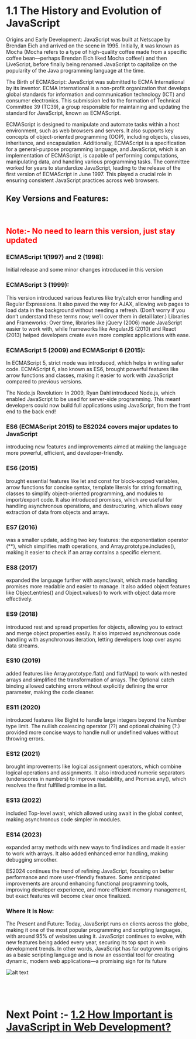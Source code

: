 # 1.1 The History and Evolution of JavaScript
Origins and Early Development: JavaScript was built at Netscape by Brendan Eich and arrived on the scene in 1995. Initially, it was known as Mocha (Mocha refers to a type of high-quality coffee made from a specific coffee bean—perhaps Brendan Eich liked Mocha coffee!) and then LiveScript, before finally being renamed JavaScript to capitalize on the popularity of the Java programming language at the time.

The Birth of ECMAScript: JavaScript was submitted to ECMA International by its inventor. ECMA International is a non-profit organization that develops global standards for information and communication technology (ICT) and consumer electronics. This submission led to the formation of Technical Committee 39 (TC39), a group responsible for maintaining and updating the standard for JavaScript, known as ECMAScript.

ECMAScript is designed to manipulate and automate tasks within a host environment, such as web browsers and servers. It also supports key concepts of object-oriented programming (OOP), including objects, classes, inheritance, and encapsulation. Additionally, ECMAScript is a specification for a general-purpose programming language, and JavaScript, which is an implementation of ECMAScript, is capable of performing computations, manipulating data, and handling various programming tasks. The committee worked for years to standardize JavaScript, leading to the release of the first version of ECMAScript in June 1997. This played a crucial role in ensuring consistent JavaScript practices across web browsers.

## Key Versions and Features:
<br/>
<h2 style="color:red ">Note:- No need to learn this version, just stay updated</h2>

### ECMAScript 1(1997) and 2 (1998):
Initial release and some minor changes introduced in this version

### ECMAScript 3 (1999):
 This version introduced various features like try/catch error handling and Regular Expressions. It also paved the way for AJAX, allowing web pages to load data in the background without needing a refresh. (Don’t worry if you don’t understand these terms now; we’ll cover them in detail later.) Libraries and Frameworks: Over time, libraries like jQuery (2006) made JavaScript easier to work with, while frameworks like AngularJS (2010) and React (2013) helped developers create even more complex applications with ease.

### ECMAScript 5 (2009) and ECMAScript 6 (2015):
 In ECMAScript 5, strict mode was introduced, which helps in writing safer code. ECMAScript 6, also known as ES6, brought powerful features like arrow functions and classes, making it easier to work with JavaScript compared to previous versions.

The Node.js Revolution: In 2009, Ryan Dahl introduced Node.js, which enabled JavaScript to be used for server-side programming. This meant developers could now build full applications using JavaScript, from the front end to the back end!

### ES6 (ECMAScript 2015) to ES2024 covers major updates to JavaScript
introducing new features and improvements aimed at making the language more powerful, efficient, and developer-friendly.

### ES6 (2015)
 brought essential features like let and const for block-scoped variables, arrow functions for concise syntax, template literals for string formatting, classes to simplify object-oriented programming, and modules to import/export code. It also introduced promises, which are useful for handling asynchronous operations, and destructuring, which allows easy extraction of data from objects and arrays.

### ES7 (2016)
 was a smaller update, adding two key features: the exponentiation operator (**), which simplifies math operations, and Array.prototype.includes(), making it easier to check if an array contains a specific element.

### ES8 (2017)
 expanded the language further with async/await, which made handling promises more readable and easier to manage. It also added object features like Object.entries() and Object.values() to work with object data more effectively.

### ES9 (2018)
 introduced rest and spread properties for objects, allowing you to extract and merge object properties easily. It also improved asynchronous code handling with asynchronous iteration, letting developers loop over async data streams.

### ES10 (2019)
 added features like Array.prototype.flat() and flatMap() to work with nested arrays and simplified the transformation of arrays. The Optional catch binding allowed catching errors without explicitly defining the error parameter, making the code cleaner.

### ES11 (2020)
 introduced features like BigInt to handle large integers beyond the Number type limit. The nullish coalescing operator (??) and optional chaining (?.) provided more concise ways to handle null or undefined values without throwing errors.

### ES12 (2021)
 brought improvements like logical assignment operators, which combine logical operations and assignments. It also introduced numeric separators (underscores in numbers) to improve readability, and Promise.any(), which resolves the first fulfilled promise in a list.

### ES13 (2022)
 included Top-level await, which allowed using await in the global context, making asynchronous code simpler in modules.

### ES14 (2023) 
expanded array methods with new ways to find indices and made it easier to work with arrays. It also added enhanced error handling, making debugging smoother.

ES2024 continues the trend of refining JavaScript, focusing on better performance and more user-friendly features. Some anticipated improvements are around enhancing functional programming tools, improving developer experience, and more efficient memory management, but exact features will become clear once finalized.

### Where It Is Now:
 The Present and Future: Today, JavaScript runs on clients across the globe, making it one of the most popular programming and scripting languages, with around 95% of websites using it. JavaScript continues to evolve, with new features being added every year, securing its top spot in web development trends. In other words, JavaScript has far outgrown its origins as a basic scripting language and is now an essential tool for creating dynamic, modern web applications—a promising sign for its future

 ![alt text](www.geeksforgeeks.org_javascript-versions_.png)
<br/>
<br/>
<br/>
<br/>

# Next Point :- [1.2 How Important is JavaScript in Web Development?](./1.2_How_Important_is_JavaScript%20in_Web_Development.md)